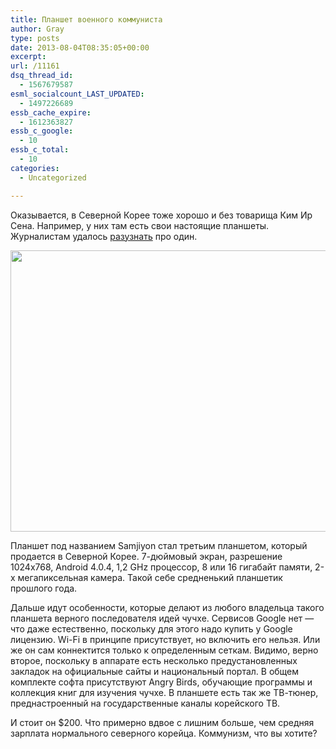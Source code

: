 ```yaml
---
title: Планшет военного коммуниста
author: Gray
type: posts
date: 2013-08-04T08:35:05+00:00
excerpt:
url: /11161
dsq_thread_id:
  - 1567679587
esml_socialcount_LAST_UPDATED:
  - 1497226689
essb_cache_expire:
  - 1612363827
essb_c_google:
  - 10
essb_c_total:
  - 10
categories:
  - Uncategorized

---
```








Оказывается, в Северной Корее тоже хорошо и без товарища Ким Ир Сена. Например, у них там есть свои настоящие планшеты. Журналистам удалось [разузнать][1] про один.

<img src="https://i0.wp.com/s.blogimg.net/samjiyon-tablet-600x450.jpg?resize=600%2C450" alt="" width="600" height="450" data-recalc-dims="1" /> 

Планшет под названием Samjiyon стал третьим планшетом, который продается в Северной Корее. 7-дюймовый экран, разрешение 1024х768, Android 4.0.4, 1,2 GHz процессор, 8 или 16 гигабайт памяти, 2-х мегапиксельная камера. Такой себе средненький планшетик прошлого года.

Дальше идут особенности, которые делают из любого владельца такого планшета верного последователя идей чучхе. Сервисов Google нет — что даже естественно, поскольку для этого надо купить у Google лицензию. Wi-Fi в принципе присутствует, но включить его нельзя. Или же он сам коннектится только к определенным сеткам. Видимо, верно второе, поскольку в аппарате есть несколько предустановленных закладок на официальные сайты и национальный портал. В общем комплекте софта присутствуют Angry Birds, обучающие программы и коллекция книг для изучения чучхе. В планшете есть так же ТВ-тюнер, преднастроенный на государственные каналы корейского ТВ. 

И стоит он $200. Что примерно вдвое с лишним больше, чем средняя зарплата нормального северного корейца. Коммунизм, что вы хотите?

 [1]: http://www.itworld.com/367228/android-tablet-gives-rare-glimpse-north-korean-tech